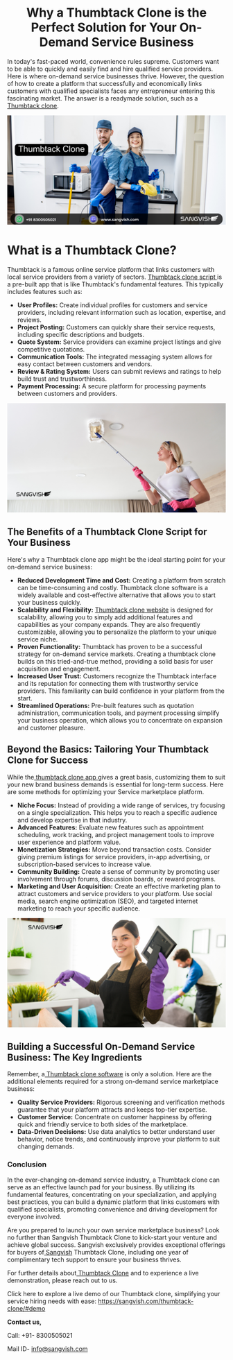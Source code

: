 <h1 align="center"> Why a Thumbtack Clone is the Perfect Solution for Your On-Demand Service Business </h1>

In today's fast-paced world, convenience rules supreme. Customers want to be able to quickly and easily find and hire qualified service providers. Here is where on-demand service businesses thrive. However, the question of how to create a platform that successfully and economically links customers with qualified specialists faces any entrepreneur entering this fascinating market.
The answer is a readymade solution, such as a[ Thumbtack clone](https://sangvish.com/thumbtack-clone/).

<div class="Box-sc-g0xbh4-0 iIZCet"><img alt=“thumbtackclone.png" src="https://github.com/sangvishtechnologies/thumbtack-clone/blob/main/images/thumbtack-clone-script-sangvish.png" data-hpc="true" class="Box-sc-g0xbh4-0 kzRgrI"></div> 

# What is a Thumbtack Clone?
Thumbtack is a famous online service platform that links customers with local service providers from a variety of sectors. [Thumbtack clone script ](https://sangvish.com/thumbtack-clone/)is a pre-built app that is like Thumbtack's fundamental features. This typically includes features such as:

* **User Profiles:** Create individual profiles for customers and service providers, including relevant information such as location, expertise, and reviews.
* **Project Posting:** Customers can quickly share their service requests, including specific descriptions and budgets.
* **Quote System:** Service providers can examine project listings and give competitive quotations.
* **Communication Tools:** The integrated messaging system allows for easy contact between customers and vendors.
* **Review & Rating System:** Users can submit reviews and ratings to help build trust and trustworthiness.
* **Payment Processing:** A secure platform for processing payments between customers and providers.

<div class="Box-sc-g0xbh4-0 iIZCet"><img alt=“thumbtackclone.png" src="https://github.com/sangvishtechnologies/thumbtack-clone/blob/main/images/thumbtack-clone-.png" data-hpc="true" class="Box-sc-g0xbh4-0 kzRgrI"></div> 

## The Benefits of a Thumbtack Clone Script for Your Business
Here's why a Thumbtack clone app might be the ideal starting point for your on-demand service business:
* **Reduced Development Time and Cost:** Creating a platform from scratch can be time-consuming and costly. Thumbtack clone software is a widely available and cost-effective alternative that allows you to start your business quickly.
* **Scalability and Flexibility:** [Thumbtack clone website](https://sangvish.com/thumbtack-clone/) is designed for scalability, allowing you to simply add additional features and capabilities as your company expands. They are also frequently customizable, allowing you to personalize the platform to your unique service niche.
* **Proven Functionality:** Thumbtack has proven to be a successful strategy for on-demand service markets. Creating a thumbtack clone builds on this tried-and-true method, providing a solid basis for user acquisition and engagement.
* **Increased User Trust:** Customers recognize the Thumbtack interface and its reputation for connecting them with trustworthy service providers. This familiarity can build confidence in your platform from the start.
* **Streamlined Operations:** Pre-built features such as quotation administration, communication tools, and payment processing simplify your business operation, which allows you to concentrate on expansion and customer pleasure.
## Beyond the Basics: Tailoring Your Thumbtack Clone for Success
While the[ thumbtack clone app ](https://sangvish.com/thumbtack-clone/)gives a great basis, customizing them to suit your new brand business demands is essential for long-term success. Here are some methods for optimizing your Service marketplace platform.

* **Niche Focus:** Instead of providing a wide range of services, try focusing on a single specialization. This helps you to reach a specific audience and develop expertise in that industry.
* **Advanced Features:** Evaluate new features such as appointment scheduling, work tracking, and project management tools to improve user experience and platform value.
* **Monetization Strategies:** Move beyond transaction costs. Consider giving premium listings for service providers, in-app advertising, or subscription-based services to increase value.
* **Community Building:** Create a sense of community by promoting user involvement through forums, discussion boards, or reward programs.
* **Marketing and User Acquisition:** Create an effective marketing plan to attract customers and service providers to your platform. Use social media, search engine optimization (SEO), and targeted internet marketing to reach your specific audience.

<div class="Box-sc-g0xbh4-0 iIZCet"><img alt=“thumbtackclone.png" src="https://github.com/sangvishtechnologies/thumbtack-clone/blob/main/images/thumbtack-clone-app.png" data-hpc="true" class="Box-sc-g0xbh4-0 kzRgrI"></div> 

## Building a Successful On-Demand Service Business: The Key Ingredients
Remember, a[ Thumbtack clone software](https://sangvish.com/thumbtack-clone/) is only a solution. Here are the additional elements required for a strong on-demand service marketplace business:
* **Quality Service Providers:** Rigorous screening and verification methods guarantee that your platform attracts and keeps top-tier expertise.
* **Customer Service:** Concentrate on customer happiness by offering quick and friendly service to both sides of the marketplace.
* **Data-Driven Decisions:** Use data analytics to better understand user behavior, notice trends, and continuously improve your platform to suit changing demands.
### Conclusion
In the ever-changing on-demand service industry, a Thumbtack clone can serve as an effective launch pad for your business. By utilizing its fundamental features, concentrating on your specialization, and applying best practices, you can build a dynamic platform that links customers with qualified specialists, promoting convenience and driving development for everyone involved.

Are you prepared to launch your own service marketplace business? Look no further than Sangvish Thumbtack Clone to kick-start your venture and achieve global success. Sangvish exclusively provides exceptional offerings for buyers of[ Sangvish](https://sangvish.com/) Thumbtack Clone, including one year of complimentary tech support to ensure your business thrives.

For further details about[ Thumbtack Clone](htt\ps://sangvish.com/thumbtack-clone/) and to experience a live demonstration, please reach out to us.

Click here to explore a live demo of our Thumbtack clone, simplifying your service hiring needs with ease: https://sangvish.com/thumbtack-clone/#demo

**Contact us,**

Call: +91- 8300505021

Mail ID- info@sangvish.com
